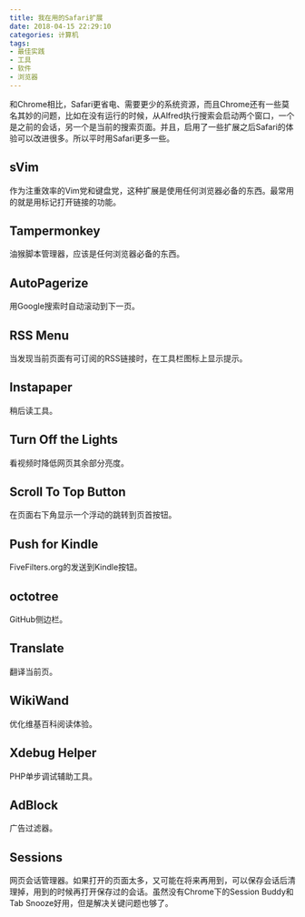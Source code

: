 ```yaml
---
title: 我在用的Safari扩展
date: 2018-04-15 22:29:10
categories: 计算机
tags:
- 最佳实践
- 工具
- 软件
- 浏览器
---
```

和Chrome相比，Safari更省电、需要更少的系统资源，而且Chrome还有一些莫名其妙的问题，比如在没有运行的时候，从Alfred执行搜索会启动两个窗口，一个是之前的会话，另一个是当前的搜索页面。并且，启用了一些扩展之后Safari的体验可以改进很多。所以平时用Safari更多一些。

## sVim
作为注重效率的Vim党和键盘党，这种扩展是使用任何浏览器必备的东西。最常用的就是用标记打开链接的功能。

## Tampermonkey
油猴脚本管理器，应该是任何浏览器必备的东西。

## AutoPagerize
用Google搜索时自动滚动到下一页。

## RSS Menu
当发现当前页面有可订阅的RSS链接时，在工具栏图标上显示提示。

## Instapaper
稍后读工具。

## Turn Off the Lights
看视频时降低网页其余部分亮度。

## Scroll To Top Button
在页面右下角显示一个浮动的跳转到页首按钮。

## Push for Kindle
FiveFilters.org的发送到Kindle按钮。

## octotree
GitHub侧边栏。

## Translate
翻译当前页。

## WikiWand
优化维基百科阅读体验。

## Xdebug Helper
PHP单步调试辅助工具。

## AdBlock
广告过滤器。

## Sessions
网页会话管理器。如果打开的页面太多，又可能在将来再用到，可以保存会话后清理掉，用到的时候再打开保存过的会话。虽然没有Chrome下的Session Buddy和Tab Snooze好用，但是解决关键问题也够了。


